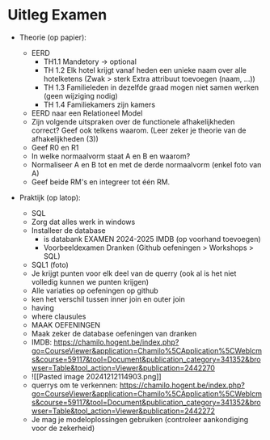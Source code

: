 
# Uitleg Examen


- Theorie (op papier):
	-  EERD 
		  - TH1.1 Mandetory -> optional
		  - TH 1.2 Elk hotel krijgt vanaf heden een unieke naam over alle hotelketens
		  (Zwak > sterk Extra attribuut toevoegen (naam, ...))
		  - TH 1.3 Familieleden in dezelfde graad mogen niet samen werken (geen wijziging nodig)
		  - TH 1.4 Familiekamers zijn kamers
	- EERD naar een Relationeel Model
	- Zijn volgende uitspraken over de functionele afhakelijkheden correct? Geef ook telkens waarom. (Leer zeker je theorie van de afhakelijkheden (3))
	- Geef R0 en R1
	- In welke normaalvorm staat A en B en waarom?
	- Normaliseer A en B tot en met de derde normaalvorm (enkel foto van A)
	- Geef beide RM's en integreer tot één RM.

- Praktijk (op latop):
	- SQL
	- Zorg dat alles werk in windows
	- Installeer de database
		- is databank EXAMEN 2024-2025 IMDB (op voorhand toevoegen)
		- Voorbeeldexamen Dranken (Github oefeningen > Workshops > SQL)
	- SQL1 (foto)
	- Je krijgt punten voor elk deel van de querry (ook al is het niet volledig kunnen we punten krijgen)
	- Alle variaties op oefeningen op github
	- ken het verschil tussen inner join en outer join
	- having
	- where clausules
	- MAAK OEFENINGEN
	- Maak zeker de database oefeningen van dranken
	- IMDB: https://chamilo.hogent.be/index.php?go=CourseViewer&application=Chamilo%5CApplication%5CWeblcms&course=59117&tool=Document&publication_category=341352&browser=Table&tool_action=Viewer&publication=2442270
	- ![[Pasted image 20241212114903.png]]
	- querrys om te verkennen: https://chamilo.hogent.be/index.php?go=CourseViewer&application=Chamilo%5CApplication%5CWeblcms&course=59117&tool=Document&publication_category=341352&browser=Table&tool_action=Viewer&publication=2442272
	- Je mag je modeloplossingen gebruiken (controleer aankondiging voor de zekerheid)